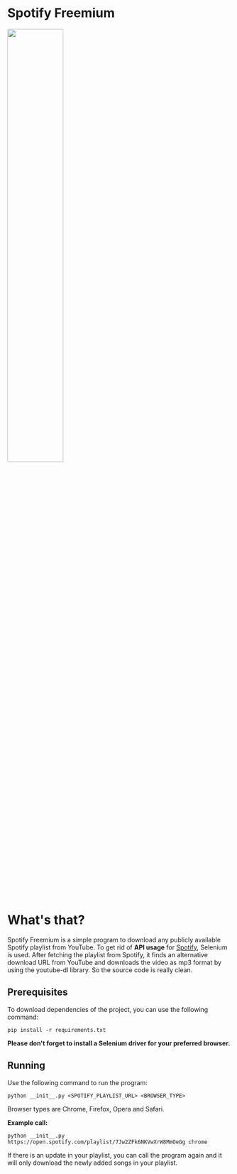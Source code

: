 # Spotify Freemium

<img src="https://raw.githubusercontent.com/alkislardeniz/freemium-spotify/master/sf.png" height="50%" width="50%">

<h1>What's that?</h1>
<p>Spotify Freemium is a simple program to download any publicly available Spotify playlist from YouTube. To get rid of <b>API usage</b> for <a href="https://developer.spotify.com/documentation/web-api/reference/playlists/get-playlists-tracks/">Spotify</a>, Selenium is used. After fetching the playlist from Spotify, it finds an alternative download URL from YouTube and downloads the video as mp3 format by using the youtube-dl library. So the source code is really clean.</p>

<h2>Prerequisites</h2>
<p>To download dependencies of the project, you can use the following command: </p>

```
pip install -r requirements.txt
```
<b>Please don't forget to install a Selenium driver for your preferred browser.</b>

<h2>Running</h2>
<p>Use the following command to run the program: </p>

```
python __init__.py <SPOTIFY_PLAYLIST_URL> <BROWSER_TYPE>
```
Browser types are Chrome, Firefox, Opera and Safari. 

<b>Example call:</b>
```
python __init__.py https://open.spotify.com/playlist/7Jw2ZFk6NKVwXrW8MmOeGg chrome
```
<p>If there is an update in your playlist, you can call the program again and it will only download the newly added songs in your playlist.</p>
